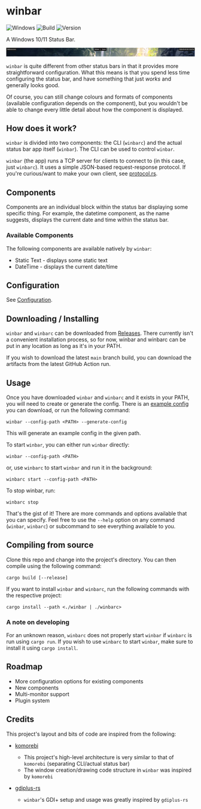 # winbar

![Windows](https://img.shields.io/badge/Windows-0078D6?style=flat-square&logo=windows&logoColor=white)
![Build](https://img.shields.io/github/actions/workflow/status/Sulaxan/winbar/rust.yml?style=flat-square)
![Version](https://img.shields.io/badge/dynamic/toml?url=https%3A%2F%2Fraw.githubusercontent.com%2FSulaxan%2Fwinbar%2Fmain%2Fwinbar%2FCargo.toml&query=%24.package.version&style=flat-square&label=version&color=green)

A Windows 10/11 Status Bar.

[<img src="docs/assets/winbar_demo_small.png">](./docs/assets/winbar_demo_small.png)

`winbar` is quite different from other status bars in that it provides more straightforward
configuration. What this means is that you spend less time configuring the status bar, and have
something that just _works_ and generally looks good.

Of course, you can still change colours and formats of components (available configuration depends
on the component), but you wouldn't be able to change every little detail about how the component is
displayed.

## How does it work?

`winbar` is divided into two components: the CLI (`winbarc`) and the actual status bar app itself
(`winbar`). The CLI can be used to control `winbar`.

`winbar` (the app) runs a TCP server for clients to connect to (in this case, just `winbarc`). It
uses a simple JSON-based request-response protocol. If you're curious/want to make your own client,
see [protocol.rs](./winbar/src/protocol.rs).

## Components

Components are an individual block within the status bar displaying some specific thing. For
example, the datetime component, as the name suggests, displays the current date and time within the
status bar.

### Available Components

The following components are available natively by `winbar`:

- Static Text - displays some static text
- DateTime - displays the current date/time

## Configuration

See [Configuration](./docs/configuration.md).

## Downloading / Installing

`winbar` and `winbarc` can be downloaded from
[Releases](https://github.com/Sulaxan/winbar/releases). There currently isn't a convenient
installation process, so for now, winbar and winbarc can be put in any location as long as it's in
your PATH.

If you wish to download the latest `main` branch build, you can download the artifacts from the
latest GitHub Action run.

## Usage

Once you have downloaded `winbar` and `winbarc` and it exists in your PATH, you will need to create
or generate the config. There is an [example config](./winbar.json) you can download, or run the
following command:

```
winbar --config-path <PATH> --generate-config
```

This will generate an example config in the given path.

To start `winbar`, you can either run `winbar` directly:

```
winbar --config-path <PATH>
```

or, use `winbarc` to start `winbar` and run it in the background:

```
winbarc start --config-path <PATH>
```

To stop winbar, run:

```
winbarc stop
```

That's the gist of it! There are more commands and options available that you can specify. Feel
free to use the `--help` option on any command (`winbar`, `winbarc`) or subcommand to see everything
available to you.

## Compiling from source

Clone this repo and change into the project's directory. You can then compile using the following
command:

```
cargo build [--release]
```

If you want to install `winbar` and `winbarc`, run the following commands with the respective
project:

```
cargo install --path <./winbar | ./winbarc>
```

### A note on developing

For an unknown reason, `winbarc` does not properly start `winbar` if `winbarc` is run using `cargo
run`. If you wish to use `winbarc` to start `winbar`, make sure to install it using `cargo install`.

## Roadmap

- More configuration options for existing components
- New components
- Multi-monitor support
- Plugin system

## Credits

This project's layout and bits of code are inspired from the following:

- [komorebi](https://github.com/LGUG2Z/komorebi)

  - This project's high-level architecture is very similar to that of `komorebi` (separating
    CLI/actual status bar)
  - The window creation/drawing code structure in `winbar` was inspired by `komorebi`

- [gdiplus-rs](https://github.com/davidrios/gdiplus-rs)

  - `winbar`'s GDI+ setup and usage was greatly inspired by `gdiplus-rs`
